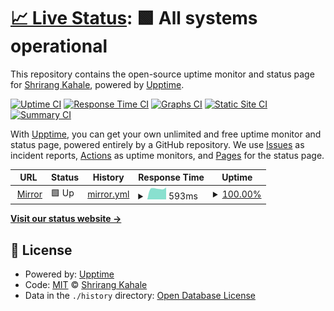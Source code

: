 # [📈 Live Status](https://uptime.albony.xyz): <!--live status--> **🟩 All systems operational**

This repository contains the open-source uptime monitor and status page for [Shrirang Kahale](albony.xyz), powered by [Upptime](https://github.com/upptime/upptime).

[![Uptime CI](https://github.com/albonycal/uptime/workflows/Uptime%20CI/badge.svg)](https://github.com/albonycal/uptime/actions?query=workflow%3A%22Uptime+CI%22)
[![Response Time CI](https://github.com/albonycal/uptime/workflows/Response%20Time%20CI/badge.svg)](https://github.com/albonycal/uptime/actions?query=workflow%3A%22Response+Time+CI%22)
[![Graphs CI](https://github.com/albonycal/uptime/workflows/Graphs%20CI/badge.svg)](https://github.com/albonycal/uptime/actions?query=workflow%3A%22Graphs+CI%22)
[![Static Site CI](https://github.com/albonycal/uptime/workflows/Static%20Site%20CI/badge.svg)](https://github.com/albonycal/uptime/actions?query=workflow%3A%22Static+Site+CI%22)
[![Summary CI](https://github.com/albonycal/uptime/workflows/Summary%20CI/badge.svg)](https://github.com/albonycal/uptime/actions?query=workflow%3A%22Summary+CI%22)

With [Upptime](https://upptime.js.org), you can get your own unlimited and free uptime monitor and status page, powered entirely by a GitHub repository. We use [Issues](https://github.com/albonycal/uptime/issues) as incident reports, [Actions](https://github.com/albonycal/uptime/actions) as uptime monitors, and [Pages](https://uptime.albony.xyz) for the status page.

<!--start: status pages-->
<!-- This summary is generated by Upptime (https://github.com/upptime/upptime) -->
<!-- Do not edit this manually, your changes will be overwritten -->
<!-- prettier-ignore -->
| URL | Status | History | Response Time | Uptime |
| --- | ------ | ------- | ------------- | ------ |
| <img alt="" src="https://icons.duckduckgo.com/ip3/mirror.albony.xyz.ico" height="13"> [Mirror](https://mirror.albony.xyz/) | 🟩 Up | [mirror.yml](https://github.com/Albonycal/uptime/commits/HEAD/history/mirror.yml) | <details><summary><img alt="Response time graph" src="./graphs/mirror/response-time-week.png" height="20"> 593ms</summary><br><a href="https://uptime.albony.xyz/history/mirror"><img alt="Response time 593" src="https://img.shields.io/endpoint?url=https%3A%2F%2Fraw.githubusercontent.com%2FAlbonycal%2Fuptime%2FHEAD%2Fapi%2Fmirror%2Fresponse-time.json"></a><br><a href="https://uptime.albony.xyz/history/mirror"><img alt="24-hour response time 653" src="https://img.shields.io/endpoint?url=https%3A%2F%2Fraw.githubusercontent.com%2FAlbonycal%2Fuptime%2FHEAD%2Fapi%2Fmirror%2Fresponse-time-day.json"></a><br><a href="https://uptime.albony.xyz/history/mirror"><img alt="7-day response time 593" src="https://img.shields.io/endpoint?url=https%3A%2F%2Fraw.githubusercontent.com%2FAlbonycal%2Fuptime%2FHEAD%2Fapi%2Fmirror%2Fresponse-time-week.json"></a><br><a href="https://uptime.albony.xyz/history/mirror"><img alt="30-day response time 593" src="https://img.shields.io/endpoint?url=https%3A%2F%2Fraw.githubusercontent.com%2FAlbonycal%2Fuptime%2FHEAD%2Fapi%2Fmirror%2Fresponse-time-month.json"></a><br><a href="https://uptime.albony.xyz/history/mirror"><img alt="1-year response time 593" src="https://img.shields.io/endpoint?url=https%3A%2F%2Fraw.githubusercontent.com%2FAlbonycal%2Fuptime%2FHEAD%2Fapi%2Fmirror%2Fresponse-time-year.json"></a></details> | <details><summary><a href="https://uptime.albony.xyz/history/mirror">100.00%</a></summary><a href="https://uptime.albony.xyz/history/mirror"><img alt="All-time uptime 100.00%" src="https://img.shields.io/endpoint?url=https%3A%2F%2Fraw.githubusercontent.com%2FAlbonycal%2Fuptime%2FHEAD%2Fapi%2Fmirror%2Fuptime.json"></a><br><a href="https://uptime.albony.xyz/history/mirror"><img alt="24-hour uptime 100.00%" src="https://img.shields.io/endpoint?url=https%3A%2F%2Fraw.githubusercontent.com%2FAlbonycal%2Fuptime%2FHEAD%2Fapi%2Fmirror%2Fuptime-day.json"></a><br><a href="https://uptime.albony.xyz/history/mirror"><img alt="7-day uptime 100.00%" src="https://img.shields.io/endpoint?url=https%3A%2F%2Fraw.githubusercontent.com%2FAlbonycal%2Fuptime%2FHEAD%2Fapi%2Fmirror%2Fuptime-week.json"></a><br><a href="https://uptime.albony.xyz/history/mirror"><img alt="30-day uptime 100.00%" src="https://img.shields.io/endpoint?url=https%3A%2F%2Fraw.githubusercontent.com%2FAlbonycal%2Fuptime%2FHEAD%2Fapi%2Fmirror%2Fuptime-month.json"></a><br><a href="https://uptime.albony.xyz/history/mirror"><img alt="1-year uptime 100.00%" src="https://img.shields.io/endpoint?url=https%3A%2F%2Fraw.githubusercontent.com%2FAlbonycal%2Fuptime%2FHEAD%2Fapi%2Fmirror%2Fuptime-year.json"></a></details>

<!--end: status pages-->

[**Visit our status website →**](https://uptime.albony.xyz)

## 📄 License

- Powered by: [Upptime](https://github.com/upptime/upptime)
- Code: [MIT](./LICENSE) © [Shrirang Kahale](albony.xyz)
- Data in the `./history` directory: [Open Database License](https://opendatacommons.org/licenses/odbl/1-0/)
